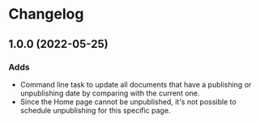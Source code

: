 # Changelog

## 1.0.0 (2022-05-25)

### Adds

* Command line task to update all documents that have a publishing or unpublishing date by comparing with the current one.
* Since the Home page cannot be unpublished, it's not possible to schedule unpublishing for this specific page.